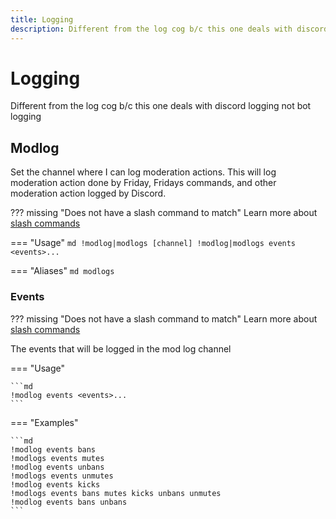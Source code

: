 ```yaml
---
title: Logging
description: Different from the log cog b/c this one deals with discord logging not bot logging
---
```

# Logging

Different from the log cog b/c this one deals with discord logging not bot logging

## Modlog

Set the channel where I can log moderation actions. This will log moderation action done by Friday, Fridays commands, and other moderation action logged by Discord.

??? missing "Does not have a slash command to match"
	Learn more about [slash commands](/#slash-commands)

=== "Usage"
	```md
	!modlog|modlogs [channel]
	!modlog|modlogs events <events>...
	```

=== "Aliases"
	```md
	modlogs
	```

### Events

??? missing "Does not have a slash command to match"
	Learn more about [slash commands](/#slash-commands)

The events that will be logged in the mod log channel

=== "Usage"

	```md
	!modlog events <events>...
	```

=== "Examples"

	```md
	!modlog events bans
	!modlogs events mutes
	!modlog events unbans
	!modlogs events unmutes
	!modlog events kicks
	!modlogs events bans mutes kicks unbans unmutes
	!modlog events bans unbans
	```
